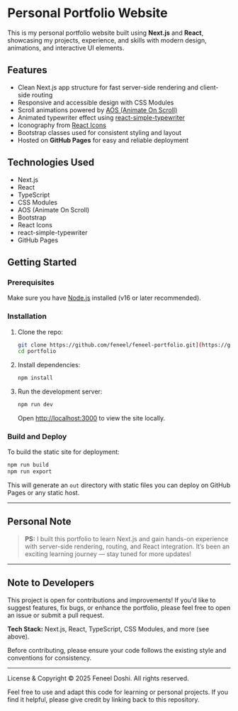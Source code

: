# Personal Portfolio Website

This is my personal portfolio website built using **Next.js** and **React**, showcasing my projects, experience, and skills with modern design, animations, and interactive UI elements.

## Features

* Clean Next.js app structure for fast server-side rendering and client-side routing
* Responsive and accessible design with CSS Modules
* Scroll animations powered by [AOS (Animate On Scroll)](https://michalsnik.github.io/aos/)
* Animated typewriter effect using [react-simple-typewriter](https://github.com/azz/react-simple-typewriter)
* Iconography from [React Icons](https://react-icons.github.io/react-icons/)
* Bootstrap classes used for consistent styling and layout
* Hosted on **GitHub Pages** for easy and reliable deployment

## Technologies Used

* Next.js
* React
* TypeScript
* CSS Modules
* AOS (Animate On Scroll)
* Bootstrap
* React Icons
* react-simple-typewriter
* GitHub Pages

## Getting Started

### Prerequisites

Make sure you have [Node.js](https://nodejs.org/en/) installed (v16 or later recommended).

### Installation

1. Clone the repo:

   ```bash
   git clone https://github.com/feneel/feneel-portfolio.git](https://github.com/feneel/feneel.github.io.git
   cd portfolio
   ```

2. Install dependencies:

   ```bash
   npm install
   ```

3. Run the development server:

   ```bash
   npm run dev
   ```

   Open [http://localhost:3000](http://localhost:3000) to view the site locally.

### Build and Deploy

To build the static site for deployment:

```bash
npm run build
npm run export
```

This will generate an `out` directory with static files you can deploy on GitHub Pages or any static host.

---

## Personal Note

> **PS:** I built this portfolio to learn Next.js and gain hands-on experience with server-side rendering, routing, and React integration. It’s been an exciting learning journey — stay tuned for more updates!

---

## Note to Developers

This project is open for contributions and improvements! If you'd like to suggest features, fix bugs, or enhance the portfolio, please feel free to open an issue or submit a pull request.

**Tech Stack:** Next.js, React, TypeScript, CSS Modules, and more (see above).

Before contributing, please ensure your code follows the existing style and conventions for consistency.

---

License & Copyright
© 2025 Feneel Doshi. All rights reserved.

Feel free to use and adapt this code for learning or personal projects. If you find it helpful, please give credit by linking back to this repository. 
